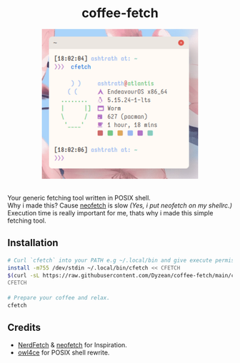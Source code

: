 <div align="center">
	<h1>coffee-fetch</h1>
	<img src="cfetch.png" width="350px">
</div>
<br>

Your generic fetching tool written in POSIX shell.
<br>
Why i made this? Cause [neofetch](https://github.com/dylanaraps/neofetch) is slow *(Yes, i put neofetch on my shellrc.)*
<br>
Execution time is really important for me, thats why i made this simple fetching tool.

## Installation
```sh
# Curl `cfetch` into your PATH e.g ~/.local/bin and give execute permissions.
install -m755 /dev/stdin ~/.local/bin/cfetch << CFETCH
$(curl -sL https://raw.githubusercontent.com/Dyzean/coffee-fetch/main/cfetch)
CFETCH

# Prepare your coffee and relax.
cfetch
```

## Credits
 - [NerdFetch](https://github.com/ThatOneCalculator/NerdFetch) & [neofetch](https://github.com/dylanaraps/neofetch) for Inspiration.
 - [owl4ce](https://github.com/owl4ce) for POSIX shell rewrite.
